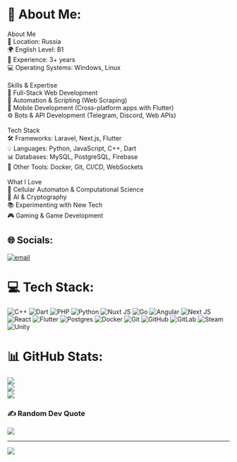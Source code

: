 # 💫 About Me:
About Me<br>📍 Location: Russia<br>🌍 English Level: B1<br>🎯 Experience: 3+ years<br>💻 Operating Systems: Windows, Linux<br><br>Skills & Expertise<br>🚀 Full-Stack Web Development<br>🤖 Automation & Scripting (Web Scraping)<br>📱 Mobile Development (Cross-platform apps with Flutter)<br>⚙️ Bots & API Development (Telegram, Discord, Web APIs)<br><br>Tech Stack<br>🛠 Frameworks: Laravel, Next.js, Flutter<br>💡 Languages: Python, JavaScript, C++, Dart<br>📊 Databases: MySQL, PostgreSQL, Firebase<br>🔌 Other Tools: Docker, Git, CI/CD, WebSockets<br><br>What I Love<br>🧩 Cellular Automaton & Computational Science<br>🤖 AI & Cryptography<br>📚 Experimenting with New Tech<br>🎮 Gaming & Game Development


## 🌐 Socials:
[![email](https://img.shields.io/badge/Email-D14836?logo=gmail&logoColor=white)](mailto:abuse@dvde.dev) 

# 💻 Tech Stack:
![C++](https://img.shields.io/badge/c++-%2300599C.svg?style=for-the-badge&logo=c%2B%2B&logoColor=white) ![Dart](https://img.shields.io/badge/dart-%230175C2.svg?style=for-the-badge&logo=dart&logoColor=white) ![PHP](https://img.shields.io/badge/php-%23777BB4.svg?style=for-the-badge&logo=php&logoColor=white) ![Python](https://img.shields.io/badge/python-3670A0?style=for-the-badge&logo=python&logoColor=ffdd54) ![Nuxt JS](https://img.shields.io/badge/Nuxt-002E3B?style=for-the-badge&logo=nuxt.js&logoColor=#00DC82) ![Go](https://img.shields.io/badge/go-%2300ADD8.svg?style=for-the-badge&logo=go&logoColor=white) ![Angular](https://img.shields.io/badge/angular-%23DD0031.svg?style=for-the-badge&logo=angular&logoColor=white) ![Next JS](https://img.shields.io/badge/Next-black?style=for-the-badge&logo=next.js&logoColor=white) ![React](https://img.shields.io/badge/react-%2320232a.svg?style=for-the-badge&logo=react&logoColor=%2361DAFB) ![Flutter](https://img.shields.io/badge/Flutter-%2302569B.svg?style=for-the-badge&logo=Flutter&logoColor=white) ![Postgres](https://img.shields.io/badge/postgres-%23316192.svg?style=for-the-badge&logo=postgresql&logoColor=white) ![Docker](https://img.shields.io/badge/docker-%230db7ed.svg?style=for-the-badge&logo=docker&logoColor=white) ![Git](https://img.shields.io/badge/git-%23F05033.svg?style=for-the-badge&logo=git&logoColor=white) ![GitHub](https://img.shields.io/badge/github-%23121011.svg?style=for-the-badge&logo=github&logoColor=white) ![GitLab](https://img.shields.io/badge/gitlab-%23181717.svg?style=for-the-badge&logo=gitlab&logoColor=white) ![Steam](https://img.shields.io/badge/steam-%23000000.svg?style=for-the-badge&logo=steam&logoColor=white) ![Unity](https://img.shields.io/badge/unity-%23000000.svg?style=for-the-badge&logo=unity&logoColor=white)
# 📊 GitHub Stats:
![](https://github-readme-stats.vercel.app/api?username=dvd-denis&theme=dark&hide_border=false&include_all_commits=false&count_private=false)<br/>
![](https://nirzak-streak-stats.vercel.app/?user=dvd-denis&theme=dark&hide_border=false)<br/>
![](https://github-readme-stats.vercel.app/api/top-langs/?username=dvd-denis&theme=dark&hide_border=false&include_all_commits=false&count_private=false&layout=compact)

### ✍️ Random Dev Quote
![](https://quotes-github-readme.vercel.app/api?type=horizontal&theme=dark)

---
[![](https://visitcount.itsvg.in/api?id=dvd-denis&icon=7&color=8)](https://visitcount.itsvg.in)

<!-- Proudly created with GPRM ( https://gprm.itsvg.in ) -->
